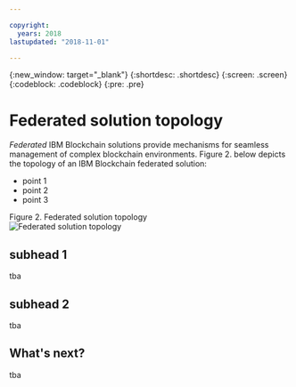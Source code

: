 ```yaml
---

copyright:
  years: 2018
lastupdated: "2018-11-01"

---
```


{:new_window: target="_blank"}
{:shortdesc: .shortdesc}
{:screen: .screen}
{:codeblock: .codeblock}
{:pre: .pre}

# Federated solution topology
*Federated* IBM Blockchain solutions provide mechanisms for seamless management of
complex blockchain environments. Figure 2. below depicts the topology of an
IBM Blockchain federated solution:

- point 1
- point 2
- point 3

Figure 2. Federated solution topology  
![Federated solution topology](images/federated-topology.png "Federated solution topology")

## subhead 1
tba

## subhead 2
tba

## What's next?
tba
